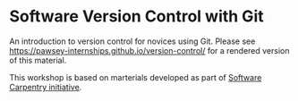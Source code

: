 Software Version Control with Git
=================================

An introduction to version control for novices using Git.
Please see <https://pawsey-internships.github.io/version-control/> for a rendered version of this material.

This workshop is based on marterials developed as part of [Software Carpentry initiative](https://github.com/swcarpentry/git-novice).
